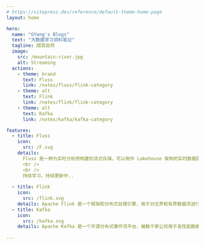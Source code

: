 ```yaml
---
# https://vitepress.dev/reference/default-theme-home-page
layout: home

hero:
  name: "GYang's Blogs"
  text: "大数据学习资料笔记"
  tagline: 顺其自然
  image:
    src: /mountain-river.jpg
    alt: Streaming
  actions:
    - theme: brand
      text: Fluss
      link: /notes/fluss/flink-category
    - theme: alt
      text: Flink
      link: /notes/flink/flink-category
    - theme: alt
      text: Kafka
      link: /notes/kafka/kafka-category

features:
  - title: Fluss
    icon:
      src: /F.svg
    details:
      Fluss 是一种为实时分析而构建的流式存储，可以用作 Lakehouse 架构的实时数据层。
      <br />
      <br />
      持续学习，持续更新中..
      
  - title: Flink
    icon:
      src: /flink.svg
    details: Apache Flink 是一个框架和分布式处理引擎，用于对无界和有界数据流进行有状态计算。Flink 被设计为在所有常见的集群环境中运行，以内存速度和任何规模执行计算。
  - title: Kafka
    icon:
      src: /kafka.svg
    details: Apache Kafka 是一个开源分布式事件流平台，被数千家公司用于高性能数据管道、流分析、数据集成和任务关键型应用程序。
    
---
```


<VisitorPanel></VisitorPanel>

